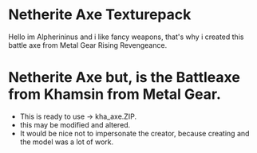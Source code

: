 # Netherite Axe Texturepack
Hello im Alpherininus and i like fancy weapons,
that's why i created this battle axe from Metal Gear Rising Revengeance.

# Netherite Axe but, is the Battleaxe from Khamsin from Metal Gear.
- This is ready to use -> kha_axe.ZIP.
- this may be modified and altered.
- It would be nice not to impersonate the creator, because creating and the model was a lot of work.

